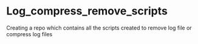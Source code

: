 # Log_compress_remove_scripts
Creating a repo which contains all the scripts created to remove log file or compress log files
